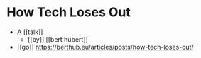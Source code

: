 # How Tech Loses Out

- A [[talk]]
  - [[by]] [[bert hubert]]
- [[go]] https://berthub.eu/articles/posts/how-tech-loses-out/


